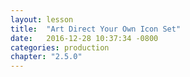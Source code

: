 ```yaml
---
layout: lesson
title:  "Art Direct Your Own Icon Set"
date:   2016-12-28 10:37:34 -0800
categories: production
chapter: "2.5.0"
---
```



